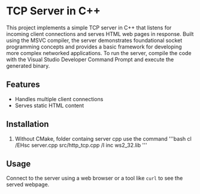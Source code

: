 # TCP Server in C++

This project implements a simple TCP server in C++ that listens for incoming client connections and serves HTML web pages in response. Built using the MSVC compiler, the server demonstrates foundational socket programming concepts and provides a basic framework for developing more complex networked applications. To run the server, compile the code with the Visual Studio Developer Command Prompt and execute the generated binary. 

## Features
- Handles multiple client connections
- Serves static HTML content

## Installation
1. Without CMake, folder containg server cpp use the command
    '''bash
   cl /EHsc server.cpp src/http_tcp.cpp /I inc ws2_32.lib
    '''

   

## Usage
Connect to the server using a web browser or a tool like `curl` to see the served webpage.
